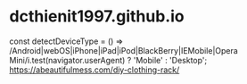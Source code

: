 # dcthienit1997.github.io
const detectDeviceType = () =>
  /Android|webOS|iPhone|iPad|iPod|BlackBerry|IEMobile|Opera Mini/i.test(navigator.userAgent)
    ? 'Mobile'
    : 'Desktop';
https://abeautifulmess.com/diy-clothing-rack/
